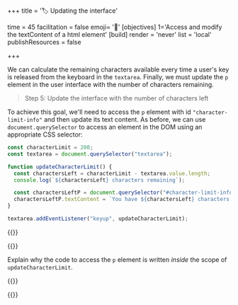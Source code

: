 +++
title = '🏷️ Updating the interface'

time = 45
facilitation = false
emoji= '🧩'
[objectives]
    1='Access and modify the textContent of a html element'
[build]
  render = 'never'
  list = 'local'
  publishResources = false

+++

We can calculate the remaining characters available every time a user's key is released from the keyboard in the `textarea`. Finally, we must update the `p` element in the user interface with the number of characters remaining.

> Step 5: Update the interface with the number of characters left

To achieve this goal, we'll need to access the `p` element with id `"character-limit-info"` and then update its text content. As before, we can use `document.querySelector` to access an element in the DOM using an appropriate CSS selector:

```js {linenos=table,linenostart=1, hl_lines=["8-9"] }
const characterLimit = 200;
const textarea = document.querySelector("textarea");

function updateCharacterLimit() {
  const charactersLeft = characterLimit - textarea.value.length;
  console.log(`${charactersLeft} characters remaining`);

  const charactersLeftP = document.querySelector("#character-limit-info");
  charactersLeftP.textContent = `You have ${charactersLeft} characters remaining`;
}

textarea.addEventListener("keyup", updateCharacterLimit);
```

{{<tabs name="activity">}}

{{<tab name="🗣️ explain">}}

Explain why the code to access the `p` element is written _inside_ the scope of `updateCharacterLimit`.

{{</tab>}}

{{</tabs>}}

